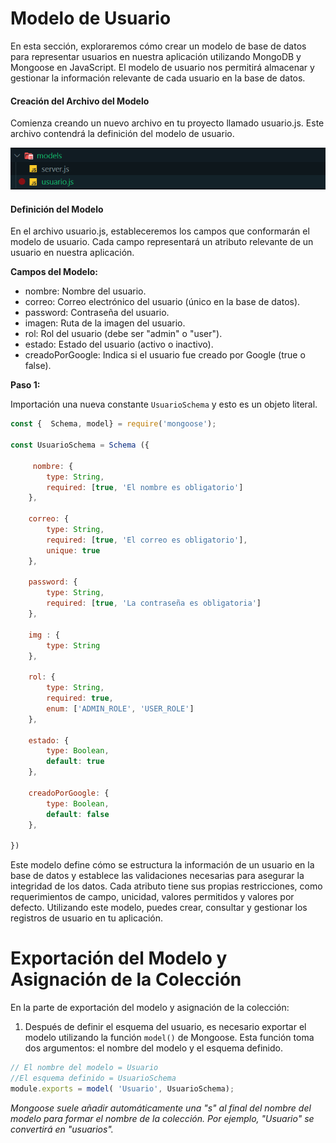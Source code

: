 # Modelo de Usuario

En esta sección, exploraremos cómo crear un modelo de base de datos para representar usuarios en nuestra aplicación utilizando MongoDB y Mongoose en JavaScript. El modelo de usuario nos permitirá almacenar y gestionar la información relevante de cada usuario en la base de datos.

#### Creación del Archivo del Modelo

Comienza creando un nuevo archivo en tu proyecto llamado usuario.js. Este archivo contendrá la definición del modelo de usuario.

![modeloUsuario.js](/img/moseloUsuario.png)

#### Definición del Modelo

En el archivo usuario.js, estableceremos los campos que conformarán el modelo de usuario. Cada campo representará un atributo relevante de un usuario en nuestra aplicación.

**Campos del Modelo:**

* nombre: Nombre del usuario.
* correo: Correo electrónico del usuario (único en la base de datos).
* password: Contraseña del usuario.
* imagen: Ruta de la imagen del usuario.
* rol: Rol del usuario (debe ser "admin" o "user").
* estado: Estado del usuario  (activo o inactivo).
* creadoPorGoogle: Indica si el usuario fue creado por Google (true o false).

**Paso 1:**

Importación una nueva constante `UsuarioSchema` y esto es un objeto literal.

```javascript
const {  Schema, model} = require('mongoose');

const UsuarioSchema = Schema ({

     nombre: {
        type: String,
        required: [true, 'El nombre es obligatorio']
    },

    correo: {
        type: String,
        required: [true, 'El correo es obligatorio'],
        unique: true
    },

    password: {
        type: String,
        required: [true, 'La contraseña es obligatoria']
    },

    img : {
        type: String
    },

    rol: {
        type: String,
        required: true,
        enum: ['ADMIN_ROLE', 'USER_ROLE']
    },

    estado: {
        type: Boolean,
        default: true
    },

    creadoPorGoogle: {
        type: Boolean,
        default: false
    },

})
```

Este modelo define cómo se estructura la información de un usuario en la base de datos y establece las validaciones necesarias para asegurar la integridad de los datos. Cada atributo tiene sus propias restricciones, como requerimientos de campo, unicidad, valores permitidos y valores por defecto. Utilizando este modelo, puedes crear, consultar y gestionar los registros de usuario en tu aplicación.

# Exportación del Modelo y Asignación de la Colección

En la parte de exportación del modelo y asignación de la colección:

1. Después de definir el esquema del usuario, es necesario exportar el modelo utilizando la función `model()` de Mongoose. Esta función toma dos argumentos: el nombre del modelo y el esquema definido.

```JavaScript
// El nombre del modelo = Usuario
//El esquema definido = UsuarioSchema
module.exports = model( 'Usuario', UsuarioSchema);
```
*Mongoose suele añadir automáticamente una "s" al final del nombre del modelo para formar el nombre de la colección. Por ejemplo, "Usuario" se convertirá en "usuarios".* 





